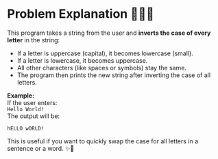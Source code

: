 # Problem Explanation 🔄🔡🔠

This program takes a string from the user and **inverts the case of every letter** in the string:

- If a letter is uppercase (capital), it becomes lowercase (small).
- If a letter is lowercase, it becomes uppercase.
- All other characters (like spaces or symbols) stay the same.
- The program then prints the new string after inverting the case of all letters.

**Example:**  
If the user enters:  
`Hello World!`  
The output will be:  
```
hELLO wORLD!
```

This is useful if you want to quickly swap the case for all letters in a sentence or a word. ✨📝
